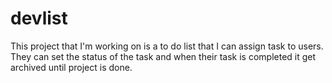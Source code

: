 # devlist
This project that I'm working on is a to do list that I can assign task to users. They can set the status of the task and when their task is completed it get archived until project is done.  

